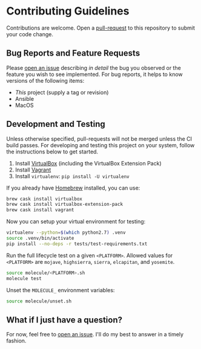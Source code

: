 Contributing Guidelines
=======================

Contributions are welcome. Open a [pull-request][link-pr] to this repository to
submit your code change.

Bug Reports and Feature Requests
--------------------------------

Please [open an issue][link-issue] describing _in detail_ the bug you observed
or the feature you wish to see implemented. For bug reports, it helps to know
versions of the following items:

* _This_ project (supply a tag or revision)
* Ansible
* MacOS

Development and Testing
-----------------------

Unless otherwise specified, pull-requests will not be merged unless the CI build
passes. For developing and testing this project on your system, follow the
instructions below to get started.

1. Install [VirtualBox][link-vbox] (including the VirtualBox Extension Pack)
1. Install [Vagrant][link-vagrant]
1. Install `virtualenv`: `pip install -U virtualenv`

If you already have [Homebrew][link-homebrew] installed, you can use:

```bash
brew cask install virtualbox
brew cask install virtualbox-extension-pack
brew cask install vagrant
```

Now you can setup your virtual environment for testing:

```bash
virtualenv --python=$(which python2.7) .venv
source .venv/bin/activate
pip install --no-deps -r tests/test-requirements.txt
```

Run the full lifecycle test on a given `<PLATFORM>`. Allowed values for
`<PLATFORM>` are `mojave`, `highsierra`, `sierra`, `elcapitan`, and `yosemite`.

```bash
source molecule/<PLATFORM>.sh
molecule test
```

Unset the `MOLECULE_` environment variables:

```bash
source molecule/unset.sh
```

What if I just have a question?
-------------------------------

For now, feel free to [open an issue][link-issue]. I'll do my best to answer in
a timely fashion.

[link-homebrew]: http://brew.sh/
[link-issue]: https://github.com/elliotweiser/ansible-osx-command-line-tools/issues/new
[link-pr]: https://github.com/elliotweiser/ansible-osx-command-line-tools/compare?expand=1
[link-vagrant]: https://www.vagrantup.com/downloads.html
[link-vbox]: https://www.virtualbox.org/wiki/Downloads
